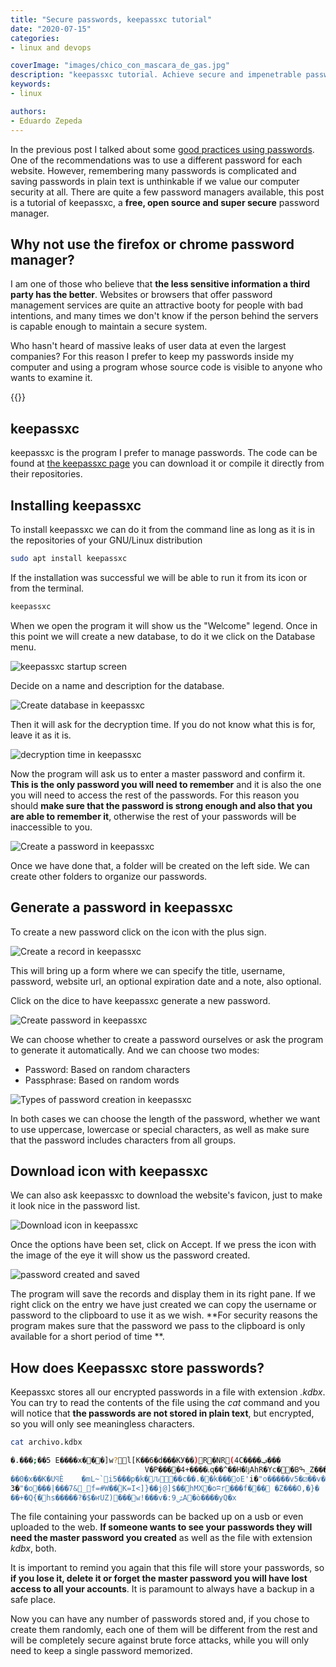 ```yaml
---
title: "Secure passwords, keepassxc tutorial"
date: "2020-07-15"
categories:
- linux and devops

coverImage: "images/chico_con_mascara_de_gas.jpg"
description: "keepassxc tutorial. Achieve secure and impenetrable passwords by brute force, even if you don't know anything about cryptography."
keywords:
- linux

authors:
- Eduardo Zepeda
---
```


In the previous post I talked about some [good practices using passwords](/en/how-to-create-a-secure-password/). One of the recommendations was to use a different password for each website. However, remembering many passwords is complicated and saving passwords in plain text is unthinkable if we value our computer security at all. There are quite a few password managers available, this post is a tutorial of keepassxc, a **free, open source and super secure** password manager.

## Why not use the firefox or chrome password manager?

I am one of those who believe that **the less sensitive information a third party has the better**. Websites or browsers that offer password management services are quite an attractive booty for people with bad intentions, and many times we don't know if the person behind the servers is capable enough to maintain a secure system.

Who hasn't heard of massive leaks of user data at even the largest companies? For this reason I prefer to keep my passwords inside my computer and using a program whose source code is visible to anyone who wants to examine it.

{{<ad>}}

## keepassxc

keepassxc is the program I prefer to manage passwords. The code can be found at [the keepassxc page](https://keepassxc.org/#?) you can download it or compile it directly from their repositories.

## Installing keepassxc

To install keepassxc we can do it from the command line as long as it is in the repositories of your GNU/Linux distribution

```bash
sudo apt install keepassxc
```

If the installation was successful we will be able to run it from its icon or from the terminal.

```bash
keepassxc
```

When we open the program it will show us the "Welcome" legend. Once in this point we will create a new database, to do it we click on the Database menu.

![keepassxc startup screen](images/keepassxc-pantalla-inicio.png)

Decide on a name and description for the database.

![Create database in keepassxc](images/keepassxc-crear-base-de-datos.png)

Then it will ask for the decryption time. If you do not know what this is for, leave it as it is.

![decryption time in keepassxc](images/keepassxc-tiempo-descifrado.png)

Now the program will ask us to enter a master password and confirm it. **This is the only password you will need to remember** and it is also the one you will need to access the rest of the passwords. For this reason you should **make sure that the password is strong enough and also that you are able to remember it**, otherwise the rest of your passwords will be inaccessible to you.

![Create a password in keepassxc](images/keepassxc-contrasena.png)

Once we have done that, a folder will be created on the left side. We can create other folders to organize our passwords.

## Generate a password in keepassxc

To create a new password click on the icon with the plus sign.

![Create a record in keepassxc](images/keepassxc-carpeta.png)

This will bring up a form where we can specify the title, username, password, website url, an optional expiration date and a note, also optional.

Click on the dice to have keepassxc generate a new password.

![Create password in keepassxc](images/formulario-de-contrasena-keepassxc.png)

We can choose whether to create a password ourselves or ask the program to generate it automatically. And we can choose two modes:

* Password: Based on random characters
* Passphrase: Based on random words

![Types of password creation in keepassxc](images/modos-creacion-contrasena-keepassxc.png)

In both cases we can choose the length of the password, whether we want to use uppercase, lowercase or special characters, as well as make sure that the password includes characters from all groups.

## Download icon with keepassxc

We can also ask keepassxc to download the website's favicon, just to make it look nice in the password list.

![Download icon in keepassxc](images/keepassxc-descargar-icono.png)

Once the options have been set, click on Accept. If we press the icon with the image of the eye it will show us the password created.

![password created and saved](images/contrasena-guardada-keepassxc.png)

The program will save the records and display them in its right pane. If we right click on the entry we have just created we can copy the username or password to the clipboard to use it as we wish. **For security reasons the program makes sure that the password we pass to the clipboard is only available for a short period of time **.

## How does Keepassxc store passwords?

Keepassxc stores all our encrypted passwords in a file with extension _.kdbx_. You can try to read the contents of the file using the _cat_ command and you will notice that **the passwords are not stored in plain text**, but encrypted, so you will only see meaningless characters.

```bash
cat archivo.kdbx

�.�ٞ��;��5 E����x���]w?l[K��6�d���KУ��)R�NR(4C����ݠ���
                              V�P����4+����ׁ˪q��^��H�ǉAhR�Yc��Bߒ_Z���<���C�[��W�]ސ�o�ӎ �*쑜�����i9.�e���}`�9	uܼJ+��v�~RLf����y�8�I(~E}�M��bÄ�h@'2��|#$�8�D%|�;~j:
��0�x��K�UϥÈ	�mL~`i5���p�k�᭾Ԉ��c��.�׏�k���oE'i�"o�����v5�⚂��v�p8"�n��[so�.�gȣև�H��V&�(g.���0���_w:�s�@�
3�"�o���|���7&_f=#W��ۡK=I<]}��j@]$��hMX�oʭr���f�׹��	�Z���O,�}�
��+�Q{�hs�����?�$�ҥUZ)���w!���v�:ݜ9A�ò����уQ�x
```

The file containing your passwords can be backed up on a usb or even uploaded to the web. **If someone wants to see your passwords they will need the master password you created** as well as the file with extension _kdbx_, both.

It is important to remind you again that this file will store your passwords, so **if you lose it, delete it or forget the master password you will have lost access to all your accounts**. It is paramount to always have a backup in a safe place.

Now you can have any number of passwords stored and, if you chose to create them randomly, each one of them will be different from the rest and will be completely secure against brute force attacks, while you will only need to keep a single password memorized.